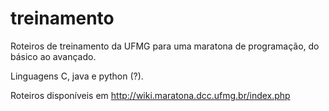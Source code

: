 # treinamento
Roteiros de treinamento da UFMG para uma maratona de programação, do básico ao avançado. 

Linguagens C, java e python (?).

Roteiros disponíveis em http://wiki.maratona.dcc.ufmg.br/index.php
